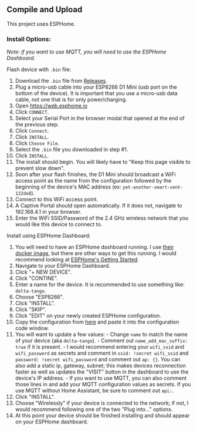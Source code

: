 ## Compile and Upload
This project uses ESPHome.

### Install Options:
  *Note: if you want to use MQTT, you will need to use the ESPHome Dashboard.*

  Flash device with `.bin` file:
  1. Download the `.bin` file from [Releases](https://github.com/BrobstonCreations/delta-tango/releases).
  2. Plug a micro-usb cable into your ESP8266 D1 Mini (usb port on the bottom of the device). It is important that you use a micro-usb data cable, not one that is for only power/charging.
  3. Open https://web.esphome.io
  4. Click `CONNECT`.
  5. Select your Serial Port in the browser modal that opened at the end of the previous step.
  6. Click `Connect`.
  7. Click `INSTALL`.
  8. Click `Choose File`.
  9. Select the `.bin` file you downloaded in step #1.
  10. Click `INSTALL`.
  11. The install should begin. You will likely have to "Keep this page visible to prevent slow down".
  12. Soon after your flash finishes, the D1 Mini should broadcast a WiFi access point as the name from the configuration followed by the beginning of the device's MAC address (ex: `yet-another-smart-vent-122de8`).
  13. Connect to this WiFi access point.
  14. A Captive Portal should open automatically. If it does not, navigate to 192.168.4.1 in your browser.
  15. Enter the WiFi SSID/Password of the 2.4 GHz wireless network that you would like this device to connect to. 


Install using ESPHome Dashboard:
  1. You will need to have an ESPHome dashboard running. I use [their docker image](https://hub.docker.com/r/esphome/esphome), but there are other ways to get this running. I would recommend looking at [ESPHome's Getting Started](https://esphome.io/).
  2. Navigate to your ESPHome Dashboard.
  3. Click "+ NEW DEVICE".
  4. Click "CONTINE".
  5. Enter a name for the device. It is recommended to use something like: `delta-tango`.
  6. Choose "ESP8266".
  7. Click "INSTALL".
  8. Click "SKIP".
  9. Click "EDIT" on your newly created ESPHome configuration.
  10. Copy the configuration from [here](https://raw.githubusercontent.com/BrobstonCreations/delta-tango/blob/master/delta-tango.yaml) and paste it into the configuration code window.
  11. You will want to update a few values:
    - Change `name` to match the name of your device (aka `delta-tango`).
    - Comment out `name_add_mac_suffix: true` if it is present.
    - I would recommend entering your `wifi_ssid` and `wifi_password` as secrets and comment in `ssid: !secret wifi_ssid` and `password: !secret wifi_password` and comment out `ap: {}`. You can also add a static ip, gateway, subnet; this makes devices reconnection faster as well as updates the "VISIT" button in the dashboard to use the device's IP address.
    - If you want to use MQTT, you can also comment those lines in and add your MQTT configuration values as secrets. If you use MQTT without Home Assistant, be sure to comment out `api:`.
   12. Click "INSTALL".
   13. Choose "Wirelessly" if your device is connected to the network; if not, I would recommend following one of the two "Plug into..." options.
   14. At this point your device should be finished installing and should appear on your ESPHome dashboard.

